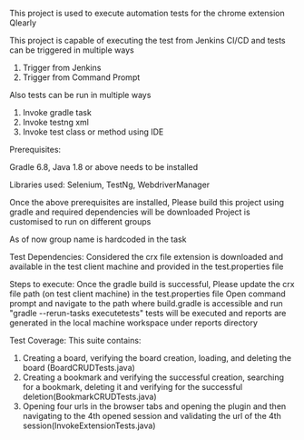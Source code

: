 This project is used to execute automation tests for the chrome extension Qlearly

This project is capable of executing the test from Jenkins CI/CD and tests can be triggered in multiple ways
1. Trigger from Jenkins
2. Trigger from Command Prompt

Also tests can be run in multiple ways
1. Invoke gradle task
2. Invoke testng xml 
3. Invoke test class or method using IDE

Prerequisites:

Gradle 6.8, Java 1.8 or above needs to be installed

Libraries used:
Selenium, TestNg, WebdriverManager

Once the above prerequisites are installed, Please build this project using gradle and required dependencies will be downloaded
Project is customised to run on different groups

As of now group name is hardcoded in the task

Test Dependencies:
Considered the crx file extension is downloaded and available in the test client machine and provided in the test.properties file

Steps to execute:
Once the gradle build is successful, Please update the crx file path (on test client machine) in the test.properties file
Open command prompt and navigate to the path where build.gradle is accessible and run 
"gradle --rerun-tasks executetests" 
tests will be executed and reports are generated in the local machine workspace under reports directory

Test Coverage:
This suite contains:

1. Creating a board, verifying the board creation, loading, and deleting the board (BoardCRUDTests.java)
2. Creating a bookmark and verifying the successful creation, searching for a bookmark, deleting it and verifying for the successful deletion(BookmarkCRUDTests.java)
3. Opening four urls in the browser tabs and opening the plugin and then navigating to the 4th opened session and validating the url of the 4th session(InvokeExtensionTests.java)


